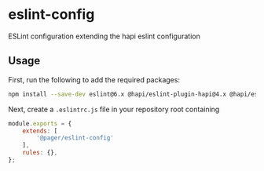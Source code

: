 # eslint-config
ESLint configuration extending the hapi eslint configuration

## Usage

First, run the following to add the required packages:
```bash
npm install --save-dev eslint@6.x @hapi/eslint-plugin-hapi@4.x @hapi/eslint-config-hapi@13.x eslint-plugin-import@2.x
```

Next, create a `.eslintrc.js` file in your repository root containing
```javascript
module.exports = {
    extends: [
        '@pager/eslint-config'
    ],
    rules: {},
};

```


